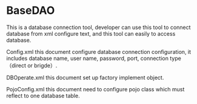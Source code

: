 # BaseDAO
This is a database connection tool, developer can use this tool to connect database from xml configure text, and this tool can easily to access database.


Config.xml
this document configure database connection configuration, it includes database name, user name, password, port, connection type（direct or brigde）.

DBOperate.xml
this document set up factory implement object.

PojoConfig.xml
this document need to configure pojo class which must reflect to one database table.
